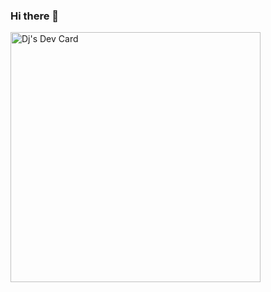### Hi there 👋
<a href="https://app.daily.dev/djo"><img src="https://api.daily.dev/devcards/7ce5185ff7954d7590b3e36209563520.png?r=9wy" width="400" alt="Dj's Dev Card"/></a>
<!--
**djo10/djo10** is a ✨ _special_ ✨ repository because its `README.md` (this file) appears on your GitHub profile.

Here are some ideas to get you started:

- 🔭 I’m currently working on ...
- 🌱 I’m currently learning ...
- 👯 I’m looking to collaborate on ...
- 🤔 I’m looking for help with ...
- 💬 Ask me about ...
- 📫 How to reach me: ...
- 😄 Pronouns: ...
- ⚡ Fun fact: ...
-->
